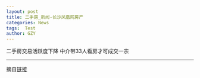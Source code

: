 ```yaml
---
layout: post
title: 二手房_新闻-长沙凤凰网房产
categories: News
tags:  Test
author: GZY
---
```


二手房交易活跃度下降 中介带33人看房才可成交一宗

*****

摘自[链接](http://changsha.house.ifeng.com/news/sec/)